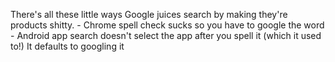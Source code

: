 There's all these little ways Google juices search by making they're products shitty. - Chrome spell check sucks so you have to google the word - Android app search doesn't select the app after you spell it (which it used to!) It defaults to googling it

